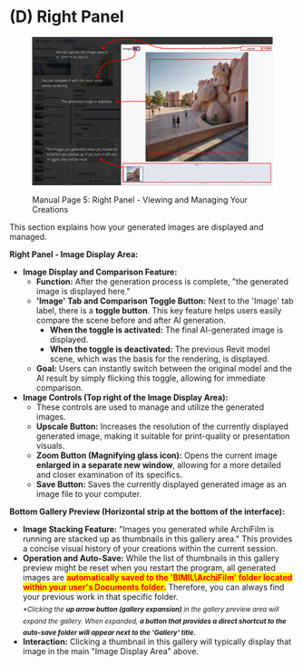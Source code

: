 # (D) Right Panel

<figure><img src="../../../.gitbook/assets/매뉴얼5.png" alt=""><figcaption><p>Manual Page 5: Right Panel - Viewing and Managing Your Creations</p></figcaption></figure>

This section explains how your generated images are displayed and managed.

**Right Panel - Image Display Area:**

* **Image Display and Comparison Feature:**
  * **Function:** After the generation process is complete, "the generated image is displayed here."
  * **'Image' Tab and Comparison Toggle Button:** Next to the 'Image' tab label, there is a **toggle button**. This key feature helps users easily compare the scene before and after AI generation.
    * **When the toggle is activated:** The final AI-generated image is displayed.
    * **When the toggle is deactivated:** The previous Revit model scene, which was the basis for the rendering, is displayed.
  * **Goal:** Users can instantly switch between the original model and the AI result by simply flicking this toggle, allowing for immediate comparison.
* **Image Controls (Top right of the Image Display Area):**
  * These controls are used to manage and utilize the generated images.
  * **Upscale Button:** Increases the resolution of the currently displayed generated image, making it suitable for print-quality or presentation visuals.
  * **Zoom Button (Magnifying glass icon):** Opens the current image **enlarged in a separate new window**, allowing for a more detailed and closer examination of its specifics.
  * **Save Button:** Saves the currently displayed generated image as an image file to your computer.

**Bottom Gallery Preview (Horizontal strip at the bottom of the interface):**

* **Image Stacking Feature:** "Images you generated while ArchiFilm is running are stacked up as thumbnails in this gallery area." This provides a concise visual history of your creations within the current session.
* **Operation and Auto-Save:** While the list of thumbnails in this gallery preview might be reset when you restart the program, all generated images are <mark style="color:red;">**automatically saved to the 'BIMIL\ArchiFilm' folder located within your user's Documents folder.**</mark> Therefore, you can always find your previous work in that specific folder.\
  <sub>_\*Clicking the_</sub><sub>_&#x20;_</sub><sub>_**up arrow button (gallery expansion)**_</sub><sub>_&#x20;_</sub><sub>_in the gallery preview area will expand the gallery. When expanded,_</sub><sub>_&#x20;_</sub><sub>_**a button that provides a direct shortcut to the auto-save folder will appear next to the 'Gallery' title.**_</sub>
* **Interaction:** Clicking a thumbnail in this gallery will typically display that image in the main "Image Display Area" above.
